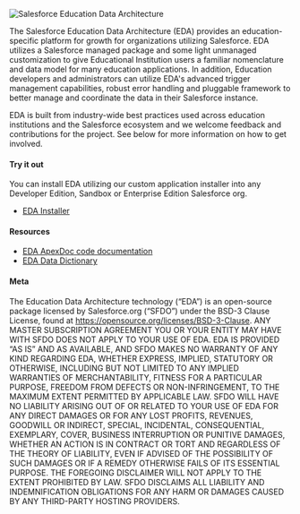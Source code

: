 ![Salesforce Education Data Architecture](https://github.com/SalesforceFoundation/EDA/blob/main/EDA%20GitHub.png "Salesforce Education Data Architecture")

The Salesforce Education Data Architecture (EDA) provides an education-specific platform for growth for organizations utilizing Salesforce.  EDA utilizes a Salesforce managed package and some light unmanaged customization to give Educational Institution users a familiar nomenclature and data model for many education applications.  In addition, Education developers and administrators can utilize EDA's advanced trigger management capabilities, robust error handling and pluggable framework to better manage and coordinate the data in their Salesforce instance.

EDA is built from industry-wide best practices used across education institutions and the Salesforce ecosystem and we welcome feedback and contributions for the project. See below for more information on how to get involved.

#### Try it out

You can install EDA utilizing our custom application installer into any Developer Edition, Sandbox or Enterprise Edition Salesforce org.

* <a href="https://install.salesforce.org/products/eda" target="_blank">EDA Installer</a>

#### Resources

* <a href="http://developer.salesforce.org/EDA/ApexDocumentation/" target="_blank">EDA ApexDoc code documentation</a>
* <a href="https://salesforce.quip.com/cAJzAnydf6gp" target="_blank">EDA Data Dictionary</a>

#### Meta

The Education Data Architecture technology (“EDA”) is an open-source package licensed by Salesforce.org (“SFDO”) under the BSD-3 Clause License, found at https://opensource.org/licenses/BSD-3-Clause. ANY MASTER SUBSCRIPTION AGREEMENT YOU OR YOUR ENTITY MAY HAVE WITH SFDO DOES NOT APPLY TO YOUR USE OF EDA. EDA IS PROVIDED “AS IS” AND AS AVAILABLE, AND SFDO MAKES NO WARRANTY OF ANY KIND REGARDING EDA, WHETHER EXPRESS, IMPLIED, STATUTORY OR OTHERWISE, INCLUDING BUT NOT LIMITED TO ANY IMPLIED WARRANTIES OF MERCHANTABILITY, FITNESS FOR A PARTICULAR PURPOSE, FREEDOM FROM DEFECTS OR NON-INFRINGEMENT, TO THE MAXIMUM EXTENT PERMITTED BY APPLICABLE LAW.
SFDO WILL HAVE NO LIABILITY ARISING OUT OF OR RELATED TO YOUR USE OF EDA FOR ANY DIRECT DAMAGES OR FOR ANY LOST PROFITS, REVENUES, GOODWILL OR INDIRECT, SPECIAL, INCIDENTAL, CONSEQUENTIAL, EXEMPLARY, COVER, BUSINESS INTERRUPTION OR PUNITIVE DAMAGES, WHETHER AN ACTION IS IN CONTRACT OR TORT AND REGARDLESS OF THE THEORY OF LIABILITY, EVEN IF ADVISED OF THE POSSIBILITY OF SUCH DAMAGES OR IF A REMEDY OTHERWISE FAILS OF ITS ESSENTIAL PURPOSE. THE FOREGOING DISCLAIMER WILL NOT APPLY TO THE EXTENT PROHIBITED BY LAW. SFDO DISCLAIMS ALL LIABILITY AND INDEMNIFICATION OBLIGATIONS FOR ANY HARM OR DAMAGES CAUSED BY ANY THIRD-PARTY HOSTING PROVIDERS.

